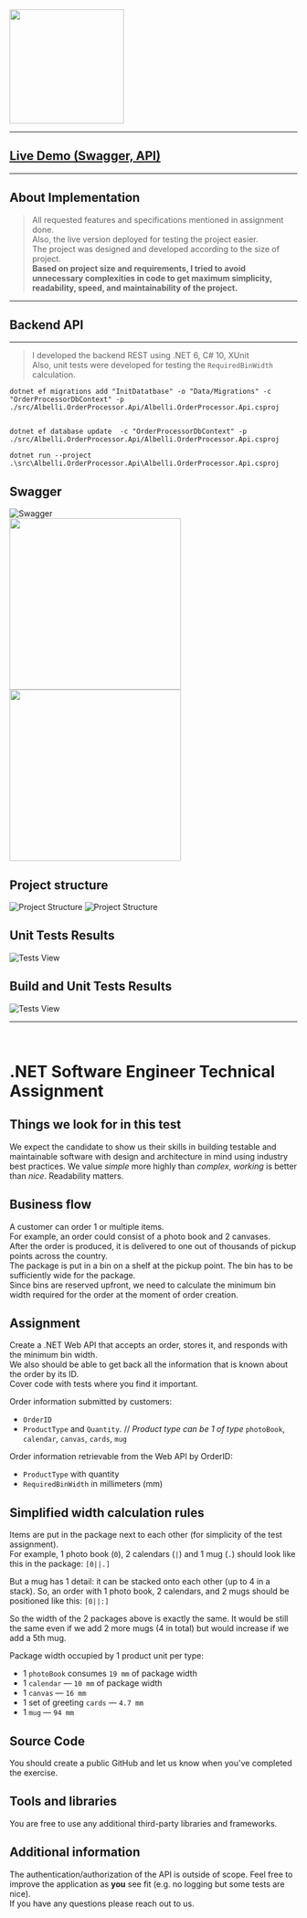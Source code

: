 
<img src="docs/albelli_logo.png" width="200">

---
## [Live Demo (Swagger, API) ](https://albelli.mesbahi.net/swagger/index.html)
---
## About Implementation
> All requested features and specifications mentioned in assignment done.<br>Also, the live version deployed for testing the project easier.<br>The project was designed and developed according to the size of project.<br>**Based on project size and requirements, I tried to avoid unnecessary complexities in code to get maximum simplicity, readability, speed, and maintainability of the project.**
---


## **Backend API**
---
> I developed the backend REST using .NET 6, C# 10, XUnit<br> Also, unit tests were developed for testing the ```RequiredBinWidth``` calculation.<br>

```
dotnet ef migrations add "InitDatatbase" -o "Data/Migrations" -c "OrderProcessorDbContext" -p ./src/Albelli.OrderProcessor.Api/Albelli.OrderProcessor.Api.csproj


dotnet ef database update  -c "OrderProcessorDbContext" -p ./src/Albelli.OrderProcessor.Api/Albelli.OrderProcessor.Api.csproj

dotnet run --project .\src\Albelli.OrderProcessor.Api\Albelli.OrderProcessor.Api.csproj
```

## **Swagger**
![Swagger](docs/swagger1.png)
<br>
<img src="docs/swagger2.png" width="300">
<img src="docs/swagger3.png" width="300">

## **Project structure**
![Project Structure](docs/project_structure.png)
![Project Structure](docs/project_structure2.png)

## **Unit Tests Results**
![Tests View](docs/unit_tests.png)

## **Build and Unit Tests Results**
![Tests View](docs/build.png)


---
<br>

# .NET Software Engineer Technical Assignment

## Things we look for in this test

We expect the candidate to show us their skills in building testable and maintainable software with design and architecture in mind using industry best practices.
We value _simple_ more highly than _complex_, _working_ is better than _nice_. Readability matters.

## Business flow

A customer can order 1 or multiple items.  
For example, an order could consist of a photo book and 2 canvases.  
After the order is produced, it is delivered to one out of thousands of pickup points across the country.  
The package is put in a bin on a shelf at the pickup point. The bin has to be sufficiently wide for the package.  
Since bins are reserved upfront, we need to calculate the minimum bin width required for the order at the moment of order creation.  

## Assignment

Create a .NET Web API that accepts an order, stores it, and responds with the minimum bin width.  
We also should be able to get back all the information that is known about the order by its ID.  
Cover code with tests where you find it important.  

Order information submitted by customers:

* `OrderID`
* `ProductType` and `Quantity`. // _Product type can be 1 of type_ `photoBook`, `calendar`, `canvas`, `cards`, `mug`

Order information retrievable from the Web API by OrderID:
* `ProductType` with quantity
* `RequiredBinWidth` in millimeters (mm)

## Simplified width calculation rules

Items are put in the package next to each other (for simplicity of the test assignment).  
For example, 1 photo book (`0`), 2 calendars (`|`) and 1 mug (`.`) should look like this in the package:
`[0||.]`

But a mug has 1 detail: it can be stacked onto each other (up to 4 in a stack). So, an order with 1 photo book, 2 calendars, and 2 mugs should be positioned like this:
`[0||:]`

So the width of the 2 packages above is exactly the same. It would be still the same even if we add 2 more mugs (4 in total) but would increase if we add a 5th mug.

Package width occupied by 1 product unit per type:

* 1 `photoBook` consumes `19 mm` of package width
* 1 `calendar` — `10 mm` of package width
* 1 `canvas` — `16 mm`
* 1 set of greeting `cards` — `4.7 mm`
* 1 `mug` — `94 mm`

## Source Code

You should create a public GitHub and let us know when you've completed the exercise.

## Tools and libraries

You are free to use any additional third-party libraries and frameworks.

## Additional information

The authentication/authorization of the API is outside of scope.
Feel free to improve the application as **you** see fit (e.g. no logging but some tests are nice).  
If you have any questions please reach out to us.